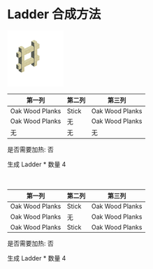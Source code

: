 # Ladder 合成方法

![Icon](cee0408c297a97247b3ec48df4a82a9c.png)

|第一列|第二列|第三列|
|----|-----|-----|
|Oak Wood Planks|Stick|Oak Wood Planks|
|Oak Wood Planks|无|Oak Wood Planks|
|无|无|无|

是否需要加热: 否

生成 Ladder \* 数量 4
<br/> <br/> <br/> 

|第一列|第二列|第三列|
|----|-----|-----|
|Oak Wood Planks|Stick|Oak Wood Planks|
|Oak Wood Planks|无|Oak Wood Planks|
|Oak Wood Planks|Stick|Oak Wood Planks|

是否需要加热: 否

生成 Ladder \* 数量 4
<br/> <br/> <br/> 

